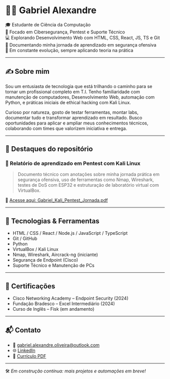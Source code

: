 # 👨‍💻 Gabriel Alexandre

🎓 Estudante de Ciência da Computação  
🔐 Focado em Cibersegurança, Pentest e Suporte Técnico  
💻 Explorando Desenvolvimento Web com HTML, CSS, React, JS, TS e Git  
📁 Documentando minha jornada de aprendizado em segurança ofensiva  
🧠 Em constante evolução, sempre aplicando teoria na prática

---

## ✍️ Sobre mim

Sou um entusiasta de tecnologia que está trilhando o caminho para se tornar um profissional completo em T.I. Tenho familiaridade com manutenção de computadores, Desenvolvimento Web, automação com Python, e práticas iniciais de ethical hacking com Kali Linux.

Curioso por natureza, gosto de testar ferramentas, montar labs, documentar tudo e transformar aprendizado em resultado. Busco oportunidades para aplicar e ampliar meus conhecimentos técnicos, colaborando com times que valorizem iniciativa e entrega.

---

## 📌 Destaques do repositório

### 📝 Relatório de aprendizado em Pentest com Kali Linux

> Documento técnico com anotações sobre minha jornada prática em segurança ofensiva, uso de ferramentas como Nmap, Wireshark, testes de DoS com ESP32 e estruturação de laboratório virtual com VirtualBox.

📄 [Acesse aqui: Gabriel_Kali_Pentest_Jornada.pdf](./Gabriel_Kali_Pentest_Jornada.pdf)

---

## 🚀 Tecnologias & Ferramentas

- HTML / CSS / React / Node.js / JavaScript / TypeScript
- Git / GitHub
- Python
- VirtualBox / Kali Linux
- Nmap, Wireshark, Aircrack-ng (iniciante)
- Segurança de Endpoint (Cisco)
- Suporte Técnico e Manutenção de PCs

---

## 📜 Certificações

- Cisco Networking Academy – Endpoint Security (2024)  
- Fundação Bradesco – Excel Intermediário (2024)  
- Curso de Inglês – Fisk (em andamento)

---

## 📬 Contato

- 📧 gabriel.alexandre.oliveira@outlook.com  
- 🌐 [LinkedIn](https://www.linkedin.com/in/gabrielalex01)  
- 💼 [Currículo PDF](https://github.com/GabrielAlex01/GabrielAlex01/blob/main/Gabriel_Curriculo.pdf)

---

🛠️ *Em construção contínua: mais projetos e automações em breve!*
